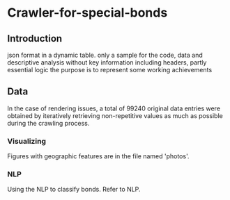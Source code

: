 # Crawler-for-special-bonds
## Introduction
json format in a dynamic table. 
only a sample for the code, data and descriptive analysis without key information including headers, partly essential logic
the purpose is to represent some working achievements

## Data
In the case of rendering issues, a total of 99240 original data entries were obtained by iteratively retrieving non-repetitive values as much as possible during the crawling process.

### Visualizing
Figures with geographic features are in the file named 'photos'.

### NLP
Using the NLP to classify bonds. Refer to NLP.
